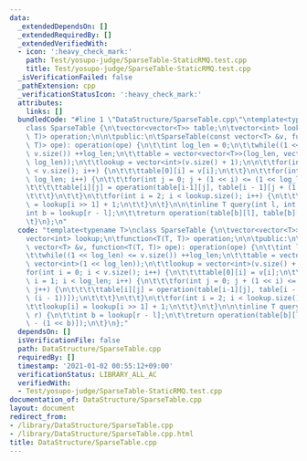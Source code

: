 ```yaml
---
data:
  _extendedDependsOn: []
  _extendedRequiredBy: []
  _extendedVerifiedWith:
  - icon: ':heavy_check_mark:'
    path: Test/yosupo-judge/SparseTable-StaticRMQ.test.cpp
    title: Test/yosupo-judge/SparseTable-StaticRMQ.test.cpp
  _isVerificationFailed: false
  _pathExtension: cpp
  _verificationStatusIcon: ':heavy_check_mark:'
  attributes:
    links: []
  bundledCode: "#line 1 \"DataStructure/SparseTable.cpp\"\ntemplate<typename T>\n\
    class SparseTable {\n\tvector<vector<T>> table;\n\tvector<int> lookup;\n\tfunction<T(T,\
    \ T)> operation;\n\n\tpublic:\n\tSparseTable(const vector<T> &v, function<T(T,\
    \ T)> ope): operation(ope) {\n\t\tint log_len = 0;\n\t\twhile((1 << log_len) <=\
    \ v.size()) ++log_len;\n\t\ttable = vector<vector<T>>(log_len, vector<int>(1 <<\
    \ log_len));\n\t\tlookup = vector<int>(v.size() + 1);\n\n\t\tfor(int i = 0; i\
    \ < v.size(); i++) {\n\t\t\ttable[0][i] = v[i];\n\t\t}\n\t\tfor(int i = 1; i <\
    \ log_len; i++) {\n\t\t\tfor(int j = 0; j + (1 << i) <= (1 << log_len); j++) {\n\
    \t\t\t\ttable[i][j] = operation(table[i-1][j], table[i - 1][j + (1 << (i - 1))]);\n\
    \t\t\t}\n\t\t}\n\t\tfor(int i = 2; i < lookup.size(); i++) {\n\t\t\tlookup[i]\
    \ = lookup[i >> 1] + 1;\n\t\t}\n\t}\n\n\tinline T query(int l, int r) {\n\t\t\
    int b = lookup[r - l];\n\t\treturn operation(table[b][l], table[b][r - (1 << b)]);\n\
    \t}\n};\n"
  code: "template<typename T>\nclass SparseTable {\n\tvector<vector<T>> table;\n\t\
    vector<int> lookup;\n\tfunction<T(T, T)> operation;\n\n\tpublic:\n\tSparseTable(const\
    \ vector<T> &v, function<T(T, T)> ope): operation(ope) {\n\t\tint log_len = 0;\n\
    \t\twhile((1 << log_len) <= v.size()) ++log_len;\n\t\ttable = vector<vector<T>>(log_len,\
    \ vector<int>(1 << log_len));\n\t\tlookup = vector<int>(v.size() + 1);\n\n\t\t\
    for(int i = 0; i < v.size(); i++) {\n\t\t\ttable[0][i] = v[i];\n\t\t}\n\t\tfor(int\
    \ i = 1; i < log_len; i++) {\n\t\t\tfor(int j = 0; j + (1 << i) <= (1 << log_len);\
    \ j++) {\n\t\t\t\ttable[i][j] = operation(table[i-1][j], table[i - 1][j + (1 <<\
    \ (i - 1))]);\n\t\t\t}\n\t\t}\n\t\tfor(int i = 2; i < lookup.size(); i++) {\n\t\
    \t\tlookup[i] = lookup[i >> 1] + 1;\n\t\t}\n\t}\n\n\tinline T query(int l, int\
    \ r) {\n\t\tint b = lookup[r - l];\n\t\treturn operation(table[b][l], table[b][r\
    \ - (1 << b)]);\n\t}\n};"
  dependsOn: []
  isVerificationFile: false
  path: DataStructure/SparseTable.cpp
  requiredBy: []
  timestamp: '2021-01-02 00:55:12+09:00'
  verificationStatus: LIBRARY_ALL_AC
  verifiedWith:
  - Test/yosupo-judge/SparseTable-StaticRMQ.test.cpp
documentation_of: DataStructure/SparseTable.cpp
layout: document
redirect_from:
- /library/DataStructure/SparseTable.cpp
- /library/DataStructure/SparseTable.cpp.html
title: DataStructure/SparseTable.cpp
---
```


